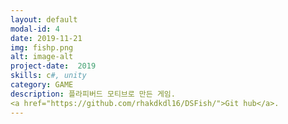 ```yaml
---
layout: default
modal-id: 4
date: 2019-11-21
img: fishp.png
alt: image-alt
project-date:  2019
skills: c#, unity
category: GAME
description: 플라피버드 모티브로 만든 게임.
<a href="https://github.com/rhakdkdl16/DSFish/">Git hub</a>.
---
```

